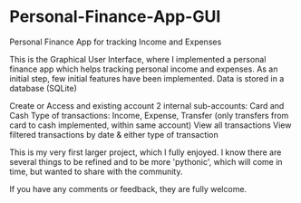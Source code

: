 # Personal-Finance-App-GUI
Personal Finance App for tracking Income and Expenses

This is the Graphical User Interface, where I implemented a personal finance app which helps tracking personal income and expenses. As an initial step, few initial features have been implemented. Data is stored in a database (SQLite)

Create or Access and existing account
2 internal sub-accounts: Card and Cash
Type of transactions: Income, Expense, Transfer (only transfers from card to cash implemented, within same account)
View all transactions
View filtered transactions by date & either type of transaction

This is my very first larger project, which I fully enjoyed. I know there are several things to be refined and to be more 'pythonic', which will come in time, but wanted to share with the community.

If you have any comments or feedback, they are fully welcome.
